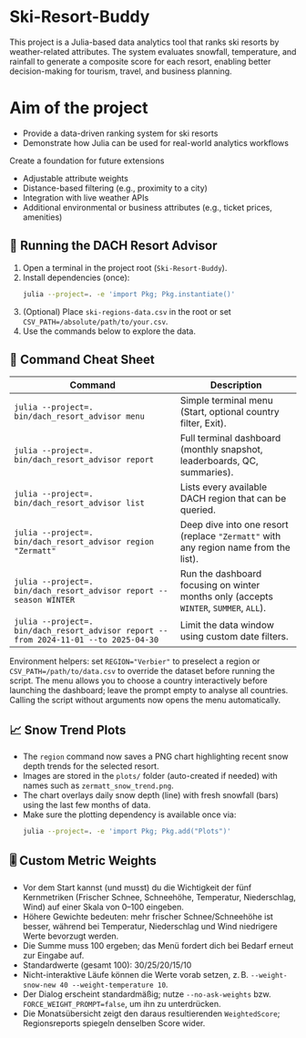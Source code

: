 # Ski-Resort-Buddy

This project is a Julia-based data analytics tool that ranks ski resorts by weather-related attributes. The system evaluates snowfall, temperature, and rainfall to generate a composite score for each resort, enabling better decision-making for tourism, travel, and business planning.

# Aim of the project
<ul>
<li>Provide a data-driven ranking system for ski resorts</li>
<li>Demonstrate how Julia can be used for real-world analytics workflows</li>
</ul>

Create a foundation for future extensions
<ul>
  <li>Adjustable attribute weights</li>
  <li>Distance-based filtering (e.g., proximity to a city)</li>
  <li>Integration with live weather APIs</li>
  <li>Additional environmental or business attributes (e.g., ticket prices, amenities)</li>
</ul>

## 🚀 Running the DACH Resort Advisor

1. Open a terminal in the project root (`Ski-Resort-Buddy`).
2. Install dependencies (once):
   ```bash
   julia --project=. -e 'import Pkg; Pkg.instantiate()'
   ```
3. (Optional) Place `ski-regions-data.csv` in the root or set `CSV_PATH=/absolute/path/to/your.csv`.
4. Use the commands below to explore the data.

## 🧭 Command Cheat Sheet

| Command | Description |
| --- | --- |
| `julia --project=. bin/dach_resort_advisor menu` | Simple terminal menu (Start, optional country filter, Exit). |
| `julia --project=. bin/dach_resort_advisor report` | Full terminal dashboard (monthly snapshot, leaderboards, QC, summaries). |
| `julia --project=. bin/dach_resort_advisor list` | Lists every available DACH region that can be queried. |
| `julia --project=. bin/dach_resort_advisor region "Zermatt"` | Deep dive into one resort (replace `"Zermatt"` with any region name from the list). |
| `julia --project=. bin/dach_resort_advisor report --season WINTER` | Run the dashboard focusing on winter months only (accepts `WINTER`, `SUMMER`, `ALL`). |
| `julia --project=. bin/dach_resort_advisor report --from 2024-11-01 --to 2025-04-30` | Limit the data window using custom date filters. |

Environment helpers: set `REGION="Verbier"` to preselect a region or `CSV_PATH=/path/to/data.csv` to override the dataset before running the script.
The menu allows you to choose a country interactively before launching the dashboard; leave the prompt empty to analyse all countries.
Calling the script without arguments now opens the menu automatically.

## 📈 Snow Trend Plots

- The `region` command now saves a PNG chart highlighting recent snow depth trends for the selected resort.
- Images are stored in the `plots/` folder (auto-created if needed) with names such as `zermatt_snow_trend.png`.
- The chart overlays daily snow depth (line) with fresh snowfall (bars) using the last few months of data.
- Make sure the plotting dependency is available once via:
  ```bash
  julia --project=. -e 'import Pkg; Pkg.add("Plots")'
  ```

## 🎚️ Custom Metric Weights

- Vor dem Start kannst (und musst) du die Wichtigkeit der fünf Kernmetriken (Frischer Schnee, Schneehöhe, Temperatur, Niederschlag, Wind) auf einer Skala von 0–100 eingeben.
- Höhere Gewichte bedeuten: mehr frischer Schnee/Schneehöhe ist besser, während bei Temperatur, Niederschlag und Wind niedrigere Werte bevorzugt werden.
- Die Summe muss 100 ergeben; das Menü fordert dich bei Bedarf erneut zur Eingabe auf.
- Standardwerte (gesamt 100): 30/25/20/15/10
- Nicht-interaktive Läufe können die Werte vorab setzen, z. B. `--weight-snow-new 40 --weight-temperature 10`.
- Der Dialog erscheint standardmäßig; nutze `--no-ask-weights` bzw. `FORCE_WEIGHT_PROMPT=false`, um ihn zu unterdrücken.
- Die Monatsübersicht zeigt den daraus resultierenden `WeightedScore`; Regionsreports spiegeln denselben Score wider.
